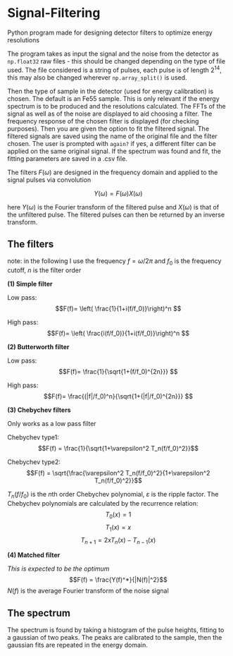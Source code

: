 # Signal-Filtering
Python program made for designing detector filters to optimize energy resolutions

The program takes as input the signal and the noise from the detector as ```np.float32``` raw files - this should be changed depending on the type of file used. 
The file considered is a string of pulses, each pulse is of length $2^{14}$, this may also be changed wherever ```np.array_split()``` is used.

Then the type of sample in the detector (used for energy calibration) is chosen. The default is an Fe55 sample. This is only relevant if the energy spectrum is to be produced and the resolutions calculated. The FFTs of the signal as well as of the noise are displayed to aid choosing a filter. The frequency response of the chosen filter is displayed (for checking purposes). Then you are given the option to fit the filtered signal. The filtered signals are saved using the name of the original file and the filter chosen. The  user is prompted with ```again?``` if yes, a different filter can be applied on the same original signal. If the spectrum was found and fit, the fitting parameters are saved in a .csv file.

The filters $F(\omega)$ are designed in the frequency domain and applied to the signal pulses via convolution

$$ Y(\omega) = F(\omega) X(\omega)$$

here $Y(\omega)$ is the Fourier transform of the filtered pulse and $X(\omega)$ is that of the unfiltered pulse. The filtered pulses can then be returned by an inverse transform.

## The filters
note: in the following I use the frequency $f=\omega/2\pi$ and $f_0$ is the frequency cutoff, $n$ is the filter order

**(1) Simple filter**

Low pass:
$$F(f)= \left( \frac{1}{1+i(f/f_0)}\right)^n $$

High pass:
$$F(f)= \left( \frac{i(f/f_0)}{1+i(f/f_0)}\right)^n $$

**(2) Butterworth filter**

Low pass:
$$F(f)= \frac{1}{\sqrt{1+(f/f_0)^{2n}}} $$

High pass:
$$F(f)= \frac{(|f|/f_0)^n}{\sqrt{1+(|f|/f_0)^{2n}}} $$

**(3) Chebychev filters**

Only works as a low pass filter

Chebychev type1:
$$F(f) = \frac{1}{\sqrt{1+\varepsilon^2 T_n(f/f_0)^2}}$$

Chebychev type2:
$$F(f) = \sqrt{\frac{\varepsilon^2 T_n(f/f_0)^2}{1+\varepsilon^2 T_n(f/f_0)^2}}$$

$T_n(f/f_0)$ is the $n$th order Chebychev polynomial, $\varepsilon$ is the ripple factor. The Chebychev polynomials are calculated by the recurrence relation:
$$T_0(x) = 1$$
$$T_1(x) = x$$
$$T_{n+1} = 2x T_n(x) - T_{n-1}(x)$$

**(4) Matched filter**

*This is expected to be the optimum*
$$F(f) = \frac{Y(f)^*}{|N(f)|^2}$$
$N(f)$ is the average Fourier transform of the noise signal

## The spectrum

The spectrum is found by taking a histogram of the pulse heights, fitting to a gaussian of two peaks. The peaks are calibrated to the sample, then the gaussian fits are repeated in the energy domain.
